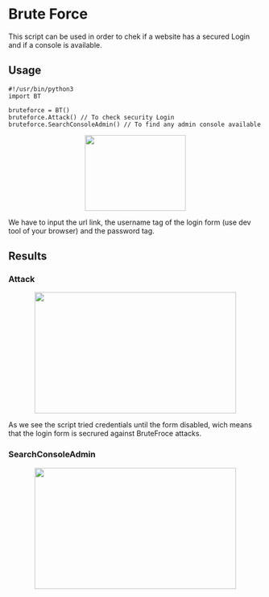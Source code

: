 
# Brute Force

This script can be used in order to chek if a website
has a secured Login and if a console is available.

## Usage
```
#!/usr/bin/python3
import BT

bruteforce = BT()
bruteforce.Attack() // To check security Login
bruteforce.SearchConsoleAdmin() // To find any admin console available

```
<p align="center">
  <img width="200" height="150" src="https://user-images.githubusercontent.com/58170434/150952341-a9762451-7987-4853-a1b7-268c480140b6.jpg">
</p>

We have to input the url link, the username tag of the login form (use dev tool of your browser) and 
the password tag.

## Results

### Attack
<p align="center">
  <img width="400" height="240" src="https://user-images.githubusercontent.com/58170434/150953724-262cea46-0ff6-4c8d-8827-2d03c5788b36.jpg">
</p>

As we see the script tried credentials until the form disabled, wich means that the login form is secrured against BruteFroce attacks.

### SearchConsoleAdmin

<p align="center">
  <img width="400" height="240" src="https://user-images.githubusercontent.com/58170434/150955155-5567eead-8a90-44b0-b849-db4f6eb275cf.jpg">
</p>


